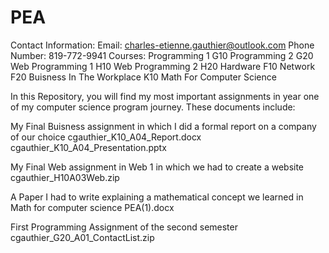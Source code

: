 # PEA
Contact Information:
Email: charles-etienne.gauthier@outlook.com
Phone Number: 819-772-9941
Courses:
Programming 1 G10
Programming 2 G20
Web Programming 1 H10
Web Programming 2 H20
Hardware F10
Network F20
Buisness In The Workplace K10
Math For Computer Science

In this Repository, you will find my most important assignments in year one of my computer science program journey.
These documents include:

My Final Buisness assignment in which I did a formal report on a company of our choice
cgauthier_K10_A04_Report.docx
cgauthier_K10_A04_Presentation.pptx

My Final Web assignment in Web 1 in which we had to create a website
cgauthier_H10A03Web.zip

A Paper I had to write explaining a mathematical concept we learned in Math for computer science
PEA(1).docx

First Programming Assignment of the second semester
cgauthier_G20_A01_ContactList.zip
